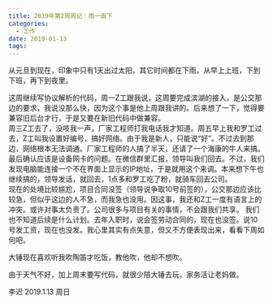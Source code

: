 ```yaml
---
title: 2019年第2周周记：雨一直下
categories:
  - 工作
date: 2019-01-13
tags:
---
```


从元旦到现在，印象中只有1天出过太阳，其它时间都在下雨，从早上上班，下到下班，再下到夜里。  

<!-- more -->

这周继续写协议解析的代码，周一Z工跟我说，这周要完成滨湖的接入，是公交那边的要求，我说没那么快，因为这个事是他上周跟我讲的。后来想了一下，觉得要兼容旧后台才行，于是又要在新旧代码中做兼容。  
周三Z工去了，没吱我一声，厂家工程师打我电话我才知道。周五早上我和罗工过去，Z工叫我设置好编号，搞好网络。由于我是新人，只能说“好”。不过去到那边，网络根本无法调通。厂家工程师的人搞了半天，还请了一个海康的牛人来搞。最后确认应该是设备网卡的问题。在微信群里汇报，领导叫我们回去。不过，我们发现电脑能连接一个不在界面上显示的IP地址，于是就用这个来调。本来想下午也继续搞的，领导发话，就回去，1点多和罗工吃了粉，就骑车回去公司。  
现在的处境比较尴尬，项目合同没签（领导说争取10号前签的），公交那边应该比较急，但似乎这边的人不急，而我急也没用。因这事，我还和Z工一度有语言上的冲突。或许对事太负责了。公司很多与项目有关的事情，不会跟我们共享。 我们也不知道后续是什么计划。去年入职时，说会签劳动合同的，现在也没签。说10号发工资，现在也没发。我心里其实有点失意，但又不方便表现出来，看看下周如何吧。

大锤现在喜欢听我吹陶笛才吃饭，教他吹，他却不想吹。  

由于天气不好，加上周末要写代码，就很少陪大锤去玩，家务活让老妈做。  

李迟 2019.1.13 周日